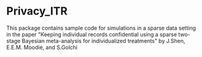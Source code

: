 # Privacy_ITR
This package contains sample code for simulations in a sparse data setting in the paper "Keeping individual records confidential using a sparse two-stage Bayesian meta-analysis for individualized treatments" by J.Shen, E.E.M. Moodie, and S.Golchi
